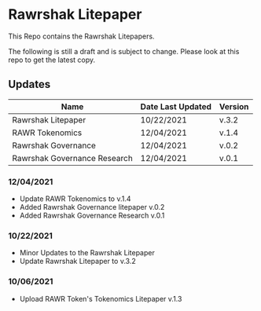 # Rawrshak Litepaper
This Repo contains the Rawrshak Litepapers.

The following is still a draft and is subject to change. Please look at this repo to get the latest copy.

## Updates
Name | Date Last Updated | Version
------- | ------- | -------
Rawrshak Litepaper | 10/22/2021 | v.3.2
RAWR Tokenomics | 12/04/2021 | v.1.4
Rawrshak Governance | 12/04/2021 | v.0.2
Rawrshak Governance Research | 12/04/2021 | v.0.1

### 12/04/2021
- Update RAWR Tokenomics to v.1.4
- Added Rawrshak Governance litepaper v.0.2
- Added Rawrshak Governance Research v.0.1

### 10/22/2021
- Minor Updates to the Rawrshak Litepaper
- Update Rawrshak Litepaper to v.3.2

### 10/06/2021 
- Upload RAWR Token's Tokenomics Litepaper v.1.3